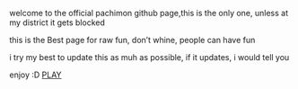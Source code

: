 welcome to the official pachimon github page,this is the only one, unless at my district it gets blocked

this is the Best page for raw fun, don’t whine, people can have fun

i try my best to update this as muh as possible, if it updates, i would tell you

enjoy :D [PLAY](another-page.md)


